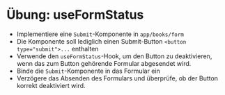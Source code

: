 # Übung: useFormStatus

* Implementiere eine `Submit`-Komponente in `app/books/form`
* Die Komponente soll lediglich einen Submit-Button `<button type="submit">...` enthalten
* Verwende den `useFormStatus`-Hook, um den Button zu deaktivieren, wenn das zum Button gehörende Formular abgesendet wird.
* Binde die `Submit`-Komponente in das Formular ein
* Verzögere das Absenden des Formulars und überprüfe, ob der Button korrekt deaktiviert wird.